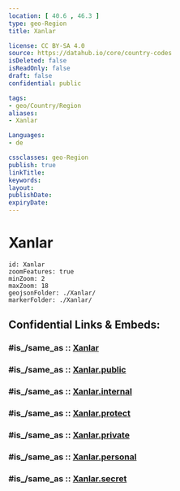 ```yaml
---
location: [ 40.6 , 46.3 ] 
type: geo-Region
title: Xanlar

license: CC BY-SA 4.0
source: https://datahub.io/core/country-codes
isDeleted: false
isReadOnly: false
draft: false
confidential: public

tags:
- geo/Country/Region
aliases:
- Xanlar

Languages:
- de

cssclasses: geo-Region
publish: true
linkTitle: 
keywords: 
layout: 
publishDate: 
expiryDate: 
---
```


# Xanlar

```leaflet
id: Xanlar
zoomFeatures: true 
minZoom: 2 
maxZoom: 18
geojsonFolder: ./Xanlar/
markerFolder: ./Xanlar/
```


## Confidential Links & Embeds: 

### #is_/same_as :: [Xanlar](/_Standards/Earth/Continent/Asia/Asia~North~West/Azerbaijan/Regions~Azerbaijan/Ganja-Qazakh/counties~Ganja-Qazakh/Xanlar.md) 

### #is_/same_as :: [Xanlar.public](/_public/Earth/Continent/Asia/Asia~North~West/Azerbaijan/Regions~Azerbaijan/Ganja-Qazakh/counties~Ganja-Qazakh/Xanlar.public.md) 

### #is_/same_as :: [Xanlar.internal](/_internal/Earth/Continent/Asia/Asia~North~West/Azerbaijan/Regions~Azerbaijan/Ganja-Qazakh/counties~Ganja-Qazakh/Xanlar.internal.md) 

### #is_/same_as :: [Xanlar.protect](/_protect/Earth/Continent/Asia/Asia~North~West/Azerbaijan/Regions~Azerbaijan/Ganja-Qazakh/counties~Ganja-Qazakh/Xanlar.protect.md) 

### #is_/same_as :: [Xanlar.private](/_private/Earth/Continent/Asia/Asia~North~West/Azerbaijan/Regions~Azerbaijan/Ganja-Qazakh/counties~Ganja-Qazakh/Xanlar.private.md) 

### #is_/same_as :: [Xanlar.personal](/_personal/Earth/Continent/Asia/Asia~North~West/Azerbaijan/Regions~Azerbaijan/Ganja-Qazakh/counties~Ganja-Qazakh/Xanlar.personal.md) 

### #is_/same_as :: [Xanlar.secret](/_secret/Earth/Continent/Asia/Asia~North~West/Azerbaijan/Regions~Azerbaijan/Ganja-Qazakh/counties~Ganja-Qazakh/Xanlar.secret.md)

